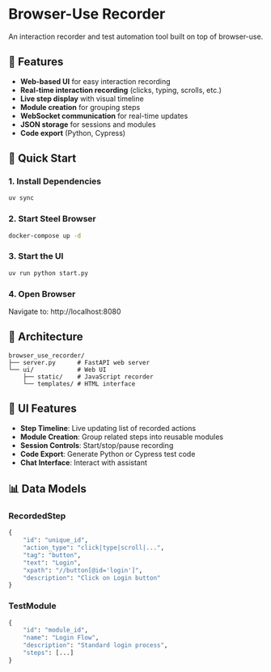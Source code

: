 # Browser-Use Recorder

An interaction recorder and test automation tool built on top of browser-use.

## 🎯 Features

- **Web-based UI** for easy interaction recording
- **Real-time interaction recording** (clicks, typing, scrolls, etc.)
- **Live step display** with visual timeline
- **Module creation** for grouping steps
- **WebSocket communication** for real-time updates
- **JSON storage** for sessions and modules
- **Code export** (Python, Cypress)

## 🚀 Quick Start

### 1. Install Dependencies
```bash
uv sync
```

### 2. Start Steel Browser
```bash
docker-compose up -d
```

### 3. Start the UI
```bash
uv run python start.py
```

### 4. Open Browser
Navigate to: http://localhost:8080

## 📁 Architecture

```
browser_use_recorder/
├── server.py      # FastAPI web server
└── ui/            # Web UI
    ├── static/    # JavaScript recorder
    └── templates/ # HTML interface
```

## 🎨 UI Features

- **Step Timeline**: Live updating list of recorded actions
- **Module Creation**: Group related steps into reusable modules  
- **Session Controls**: Start/stop/pause recording
- **Code Export**: Generate Python or Cypress test code
- **Chat Interface**: Interact with assistant

## 📊 Data Models

### RecordedStep
```python
{
    "id": "unique_id",
    "action_type": "click|type|scroll|...",
    "tag": "button", 
    "text": "Login",
    "xpath": "//button[@id='login']",
    "description": "Click on Login button"
}
```

### TestModule
```python
{
    "id": "module_id",
    "name": "Login Flow", 
    "description": "Standard login process",
    "steps": [...]
}
```
